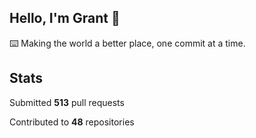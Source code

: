 ## Hello, I'm Grant 👋

⌨️  Making the world a better place, one commit at a time.


## Stats

Submitted **513** pull requests

Contributed to **48** repositories

